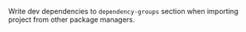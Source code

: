 Write dev dependencies to `dependency-groups` section when importing project from other package managers.
